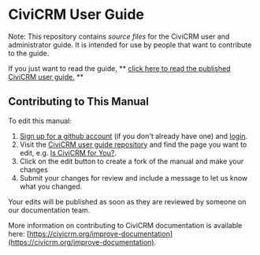 # CiviCRM User Guide

Note: This repository contains _source files_ for the CiviCRM user and administrator guide. It is intended for use by people that want to contribute to the guide.

If you just want to read the guide, ** [click here to read the published CiviCRM user guide.](http://gitbook.civicrm.org/) **

## Contributing to This Manual

To edit this manual:

1. [Sign up for a github account](https://github.com/join) (if you don't already have one) and [login](https://github.com/login).
2. Visit the [CiviCRM user guide repository](https://github.com/civicrm/civicrm-user-guide]) and find the page you want to edit, e.g. [Is CiviCRM for You?](https://github.com/civicrm/civicrm-user-guide/tree/master/getting-prepared/is-civicrm-for-you).
3. Click on the edit button to create a fork of the manual and make your changes
4. Submit your changes for review and include a message to let us know what you changed.

Your edits will be published as soon as they are reviewed by someone on our documentation team.

More information on contributing to CiviCRM documentation is available here: [https://civicrm.org/improve-documentation](https://civicrm.org/improve-documentation).
